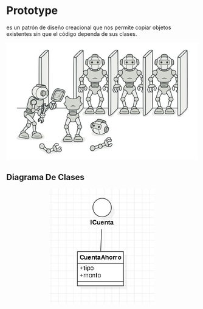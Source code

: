 # Prototype

es un patrón de diseño creacional que nos permite copiar objetos existentes sin que el código dependa de sus clases.

<p align="center">
  <img src="documentation/prototype.jpg">
</p>

## Diagrama De Clases

<p align="center">
  <img src="documentation/diagrama-clases.jpg">
</p>

